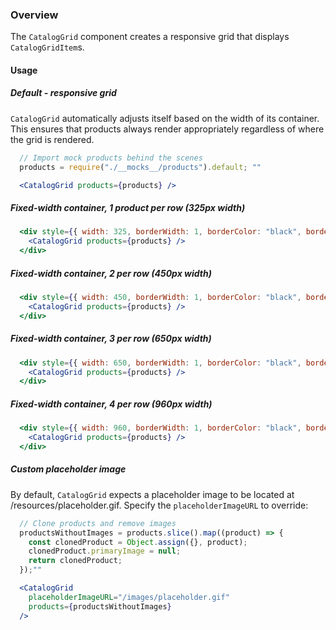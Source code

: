 ### Overview
The `CatalogGrid` component creates a responsive grid that displays `CatalogGridItem`s.

#### Usage

##### Default - responsive grid
`CatalogGrid` automatically adjusts itself based on the width of its container. This ensures
that products always render appropriately regardless of where the grid is rendered.

```js noeditor
  // Import mock products behind the scenes
  products = require("./__mocks__/products").default; ""
```

```jsx
  <CatalogGrid products={products} />
```

##### Fixed-width container, 1 product per row (325px width)

```jsx
  <div style={{ width: 325, borderWidth: 1, borderColor: "black", borderStyle: "solid", margin: "0 auto" }}>
    <CatalogGrid products={products} />
  </div>
```

##### Fixed-width container, 2 per row (450px width)

```jsx
  <div style={{ width: 450, borderWidth: 1, borderColor: "black", borderStyle: "solid", margin: "0 auto" }}>
    <CatalogGrid products={products} />
  </div>
```

##### Fixed-width container, 3 per row (650px width)

```jsx
  <div style={{ width: 650, borderWidth: 1, borderColor: "black", borderStyle: "solid", margin: "0 auto" }}>
    <CatalogGrid products={products} />
  </div>
```

##### Fixed-width container, 4 per row (960px width)

```jsx
  <div style={{ width: 960, borderWidth: 1, borderColor: "black", borderStyle: "solid", margin: "0 auto" }}>
    <CatalogGrid products={products} />
  </div>
```

##### Custom placeholder image
By default, `CatalogGrid` expects a placeholder image to be located at /resources/placeholder.gif.
Specify the `placeholderImageURL` to override:

```js noeditor
  // Clone products and remove images
  productsWithoutImages = products.slice().map((product) => {
    const clonedProduct = Object.assign({}, product);
    clonedProduct.primaryImage = null;
    return clonedProduct;
  });""
```

```jsx
  <CatalogGrid
    placeholderImageURL="/images/placeholder.gif"
    products={productsWithoutImages}
  />
```
